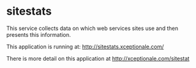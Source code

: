 # sitestats
This service collects data on which web services sites use and then presents this information.

This application is running at:
http://sitestats.xceptionale.com/

There is more detail on this application at http://xceptionale.com/sitestat
